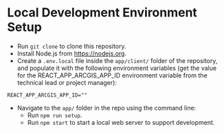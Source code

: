 # Local Development Environment Setup

- Run `git clone` to clone this repository.
- Install Node.js from https://nodejs.org.
- Create a `.env.local` file inside the `app/client/` folder of the repository, and populate it with the following environment variables (get the value for the REACT_APP_ARCGIS_APP_ID environment variable from the technical lead or project manager):

```
REACT_APP_ARCGIS_APP_ID=""
```

- Navigate to the `app/` folder in the repo using the command line:
  - Run `npm run setup`.
  - Run `npm start` to start a local web server to support development.
